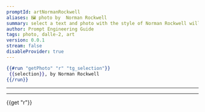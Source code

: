 ```yaml
---
promptId: artNormanRockwell
aliases: 🖼️ photo by  Norman Rockwell
summary: select a text and photo with the style of Norman Rockwell will be generated using Dalle-2
author: Prompt Engineering Guide
tags: photo, dalle-2, art
version: 0.0.1
stream: false
disableProvider: true
---
```

```handlebars
{{#run "getPhoto" "r" "tg_selection"}}
 {{selection}}, by Norman Rockwell
{{/run}}
```
***
***
{{get "r"}}